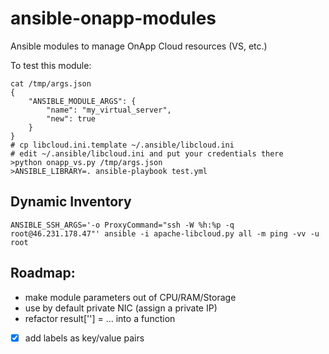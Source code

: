 # ansible-onapp-modules
Ansible modules to manage OnApp Cloud resources (VS, etc.)

To test this module:
```
cat /tmp/args.json
{
    "ANSIBLE_MODULE_ARGS": {
        "name": "my_virtual_server",
        "new": true
    }
}
# cp libcloud.ini.template ~/.ansible/libcloud.ini
# edit ~/.ansible/libcloud.ini and put your credentials there
>python onapp_vs.py /tmp/args.json
>ANSIBLE_LIBRARY=. ansible-playbook test.yml
```

## Dynamic Inventory
```
ANSIBLE_SSH_ARGS='-o ProxyCommand="ssh -W %h:%p -q root@46.231.178.47"' ansible -i apache-libcloud.py all -m ping -vv -u root
```

## Roadmap:
- make module parameters out of CPU/RAM/Storage
- use by default private NIC (assign a private IP)
- refactor result[''] = ... into a function
- [x] add labels as key/value pairs
